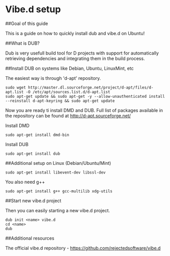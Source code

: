 Vibe.d setup
==========

##Goal of this guide


This is a guide on how to quickly install dub and vibe.d on Ubuntu!

##What is DUB?

  Dub is very usefull build tool for D projects with support for automatically retrieving dependencies and integrating them in the build process. 
  
##Install DUB on systems like Debian, Ubuntu, LinuxMint, etc

  The easiest way is through 'd-apt' repository.
  
  ```Linux
  sudo wget http://master.dl.sourceforge.net/project/d-apt/files/d-apt.list -O /etc/apt/sources.list.d/d-apt.list
  sudo apt-get update && sudo apt-get -y --allow-unauthenticated install --reinstall d-apt-keyring && sudo apt-get update
  ```
  
  Now you are ready ti install DMD and DUB. Full list of packages available in the repository can be found at http://d-apt.sourceforge.net/
  
  Install DMD
  ```Linux
  sudo apt-get install dmd-bin
  ```
  Install DUB
  ```Linux
  sudo apt-get install dub
  ```

##Additional setup on Linux (Debian/Ubuntu/Mint)
  
  ```Linux
  sudo apt-get install libevent-dev libssl-dev
  ```
  
  You also need g++
  
  ```Linux
  sudo apt-get install g++ gcc-multilib xdg-utils
  ```
  
##Start new vibe.d project
  
Then you can easily starting a new vibe.d project.
  
  ```Linux
  dub init <name> vibe.d
  cd <name>
  dub
  ```

##Additional resources

The official vibe.d repository - https://github.com/rejectedsoftware/vibe.d

  
  
  
  
  
